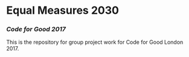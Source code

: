 # Equal Measures 2030
### _Code for Good 2017_

This is the repository for group project work for Code for Good London 2017.
